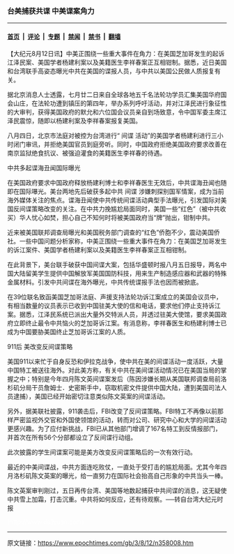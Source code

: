 ### 台美捕获共谍 中美谍案角力

---

#### [首页](../../../..?n358008) &nbsp;|&nbsp; [评论](../../../../../epoch-comment?n358008) &nbsp;|&nbsp; [专题](../../../../../epoch-special?n358008) &nbsp;|&nbsp; [禁闻](../../../../../epoch-news?n358008) &nbsp;|&nbsp; [禁书](../../../../../books?n358008) &nbsp;|&nbsp; [翻墙](https://github.com/gfw-breaker/nogfw/blob/master/README.md?n358008)


<div class="post_content" id="artbody" itemprop="articleBody">
 <!-- article content begin -->
 <p>
  【大纪元8月12日讯】中美正围绕一些重大事件在角力：在美国芝加哥发生的起诉江泽民案、美国学者杨建利案以及美籍医生李祥春案正互相钳制。据悉，近日美国和台湾联手高姿态曝光中共在美国的谍报人员，与中共以美国公民做人质报复有关。
 </p>
 <p>
  据北京消息人士透露，七月廿二日来自全球各地五千名法轮功学员汇集美国华府国会山庄，在法轮功遭到镇压的第四年，举办系列呼吁活动，并对江泽民进行象征性的大审判，获得美国政府的默允和六位国会议员亲自到场致意，令中国军委主席江泽民震惊，随即以杨建利案及李祥春案报复美国。
 </p>
 <p>
  八月四日，北京市法庭对被控为台湾进行“
  <ok href="https://www.epochtimes.com/gb/tag/%E9%97%B4%E8%B0%8D.html">
   间谍
  </ok>
  活动”的美国学者杨建利进行三小时闭门审讯，并拒绝美国官员到庭旁听。同时，中国政府拒绝美国政府要求改善在南京监狱绝食抗议、被强迫灌食的美籍医生李祥春的待遇。
 </p>
 <p>
  中共多起谍海丑闻国际曝光
 </p>
 <p>
  在美国政府要求中国政府释放杨建利博士和李祥春医生无效后，中共谍海丑闻也随即在国际嚗光。美台两地先后破获多起中共
  <ok href="https://www.epochtimes.com/gb/tag/%E9%97%B4%E8%B0%8D.html">
   间谍
  </ok>
  涉嫌刺探别国军情案，成为当前海外媒体关注的焦点。谍海丑闻使中共传统间谍活动典型手法曝光，引发国际对美国反间谍策略改变的关注。在中共力挽尴尬局面同时，美国一些“红色”（被中共收买）华人忧心如焚，担心自己不知何时将被美国政府当“牌”抛出，钳制中共。
 </p>
 <p>
  近来被美国联邦调查局曝光和美国税务部门调查的“红色”侨胞不少，震动美国侨社。一些中国问题分析家称，中美正围绕一些重大事件在角力：在美国芝加哥发生的诉江案件、美国学者杨建利案以及美籍医生李祥春案正互相钳制。
 </p>
 <p>
  在此背景下，美台联手破获中国间谍大案，包括华盛顿时报八月五日报导，两名中国大陆留美学生提供中国解放军美国国防科技，用来生产制造感应器和武器的特殊金属材料。引发中共间谍在海外曝光，中共传统谍报手法也因而被掀底。
 </p>
 <p>
  在39位联名致函美国芝加哥法庭、声援支持法轮功诉江案成立的美国会议员中，有相当数量的议员表示已收到中国驻美大使的信和电话，要求他们停止支持诉江案。据悉，江泽民系统已派出大量外交特派人员，并透过驻美大使馆，要求美国政府立即终止最令中共恼火的芝加哥诉江案。有消息称，李祥春医生和杨建利博士已成为中国要胁美国终止芝加哥诉江案的人质。
 </p>
 <p>
  911后 美改变反间谍策略
 </p>
 <p>
  美国911以来忙于自身反恐和伊拉克战争，使中共在美的间谍活动一度活跃，大量中国特工被送往海外。对此美方称，有关中共在美间谍活动情况已在美国当局的掌握之中；特别是今年四月陈文英间谍案发后（陈因涉嫌长期从美国联邦调查局前洛杉矶分局干员詹姆士．史密斯手中，窃取机密文件提供中国大陆，遭到美国司法人员逮捕），美国已经开始密切注意类似陈文英案的间谍活动。
 </p>
 <p>
  另外，据美联社披露，911袭击后，FBI改变了反间谍策略。FBI特工不再像以前那样严密监视外交官和外国使领馆的活动，转而对公司、研究中心和大学的间谍活动更感兴趣。为了应付新挑战，FBI已从其他部门增调了167名特工到反情报部门，并首次在所有56个分部都设立了反间谍行动组。
 </p>
 <p>
  此次披露的学生间谍案可能是美方改变反间谍策略后的一次有效行动。
 </p>
 <p>
  最近的中美间谍战，中共方面连吃败仗，一直处于受打击的尴尬局面。尤其今年四月洛杉矶陈文英案的曝光，给一直努力在国际社会抬高自己形象的中共当头一棒。
 </p>
 <p>
  陈文英案审判刚过，五日再传台湾、美国等地数起捕获中共间谍的消息，这无疑使中共雪上加霜，打击沉重。中共将如何反应，还有待观察。──转自台湾大纪元时报
 </p>
 <p>
  <font color="#ffffff">
   (http://www.dajiyuan.com)
  </font>
 </p>
 <!-- article content end -->
 <div id="below_article_ad">
 </div>
</div>


---

原文链接：https://www.epochtimes.com/gb/3/8/12/n358008.htm